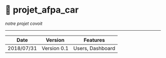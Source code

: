 # :notebook_with_decorative_cover: projet_afpa_car
_notre projet covoit_


------------------------------------


Date | Version | Features
----| ----| ----
2018/07/31 | Version 0.1 | Users, Dashboard

